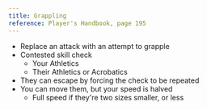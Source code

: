 ```yaml
---
title: Grappling
reference: Player's Handbook, page 195
---
```


- Replace an attack with an attempt to grapple
- Contested skill check
  - Your Athletics
  - Their Athletics or Acrobatics
- They can escape by forcing the check to be repeated
- You can move them, but your speed is halved
  - Full speed if they're two sizes smaller, or less
